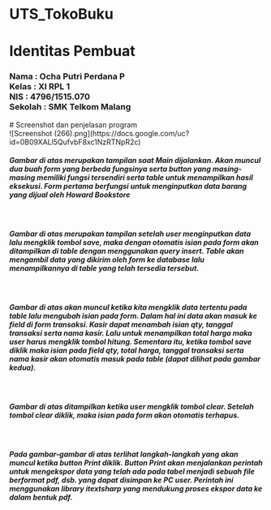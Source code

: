 # UTS_TokoBuku
# Identitas Pembuat
<h3>
Nama  : Ocha Putri Perdana P
<br/> Kelas : XI RPL 1
<br/> NIS   : 4796/1515.070
<br/> Sekolah : SMK Telkom Malang
</h3>
# Screenshot dan penjelasan program
<br/>![Screenshot (266).png](https://docs.google.com/uc?id=0B09XALl5QufvbF8xc1NzRTNpR2c)
<br/><h5>Gambar di atas merupakan tampilan saat Main dijalankan. Akan muncul dua buah form yang berbeda fungsinya serta button yang masing-masing memiliki fungsi tersendiri serta table untuk menampilkan hasil eksekusi.
Form pertama berfungsi untuk menginputkan data barang yang dijual oleh Howard Bookstore</h5>

<br/><h5>Gambar di atas merupakan tampilan setelah user menginputkan data lalu mengklik tombol save, maka dengan otomatis isian pada form akan
ditampilkan di table dengan menggunakan query insert. Table akan mengambil data yang dikirim oleh form ke database lalu menampilkannya di table yang telah tersedia tersebut.</h5>

<br/><h5>Gambar di atas akan muncul ketika kita mengklik data tertentu pada table lalu mengubah isian pada form. Dalam hal ini data akan masuk ke field di form transaksi.
Kasir dapat menambah isian qty, tanggal transaksi serta nama kasir. Lalu untuk menampilkan total harga maka user harus mengklik tombol hitung. Sementara itu, ketika tombol save 
diklik maka isian pada field qty, total harga, tanggal transaksi serta nama kasir akan otomatis masuk pada table (dapat dilihat pada gambar kedua).</h5>

<br/><h5>Gambar di atas ditampilkan ketika user mengklik tombol clear. Setelah tombol clear diklik, maka isian pada form akan otomatis terhapus.</h5>

<br/><h5>Pada gambar-gambar di atas terlihat langkah-langkah yang akan muncul ketika button Print diklik. Button Print akan menjalankan perintah untuk mengekspor data yang telah ada pada tabel menjadi sebuah file berformat pdf, dsb. yang dapat disimpan ke PC user. Perintah ini menggunakan library itextsharp yang mendukung proses ekspor data ke dalam bentuk pdf.</h5>
